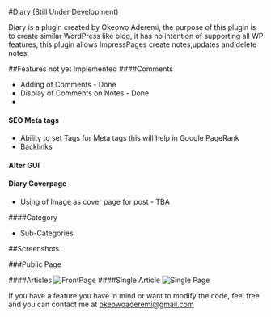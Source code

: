 #Diary (Still Under Development)

Diary is a plugin created by Okeowo Aderemi, the purpose of this plugin is to create similar WordPress like blog, it has no intention of supporting all WP features, this plugin allows ImpressPages create notes,updates and delete notes.

##Features not yet Implemented
####Comments
* Adding of Comments - Done
* Display of Comments on Notes - Done
* 
#### SEO Meta tags
* Ability to set Tags for Meta tags this will help in Google PageRank
* Backlinks

#### Alter GUI 

#### Diary Coverpage
* Using of Image as cover page for post - TBA

####Category
* Sub-Categories 

##Screenshots


###Public Page

####Articles
![FrontPage](https://github.com/dojoVader/Diary/raw/master/screenshots/Articles.png)
####Single Article
![Single Page](https://github.com/dojoVader/Diary/raw/master/screenshots/Comments.png)

If you have a feature you have in mind or want to modify the code, feel free and you can contact me at okeowoaderemi@gmail.com

